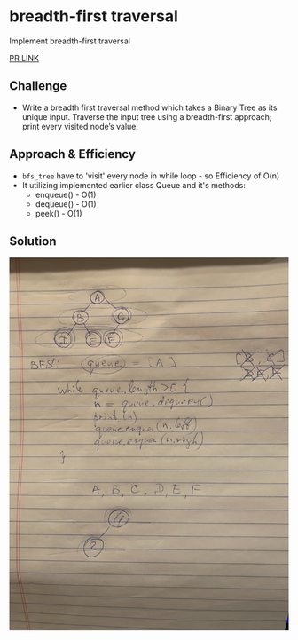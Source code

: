 # breadth-first traversal
Implement breadth-first traversal

[PR LINK](https://github.com/NadyaIlinskiy/data-structures-and-algorithms-2/pull/19)

## Challenge
* Write a breadth first traversal method which takes a Binary Tree as its unique input.
Traverse the input tree using a breadth-first approach; print every visited node’s value.

## Approach & Efficiency
* `bfs_tree` have to 'visit' every node in while loop - so Efficiency of O(n)
* It utilizing implemented earlier class Queue and it's methods:
    * enqueue() - O(1)
    * dequeue() - O(1)
    * peek() - O(1) 



## Solution

![solution for insertShiftArray](/assets/breadth-first.jpg)
